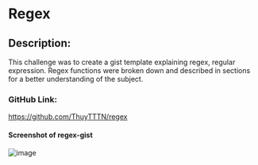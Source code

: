 # Regex 

## Description:
This challenge was to create a gist template explaining regex, regular expression.  Regex functions were broken down and described in sections for a better understanding of the subject.

### GitHub Link:
https://github.com/ThuyTTTN/regex

#### Screenshot of regex-gist
![image](https://user-images.githubusercontent.com/92459709/174492020-eb767dd9-f4dd-411e-b809-97ccc21fbde0.png)

